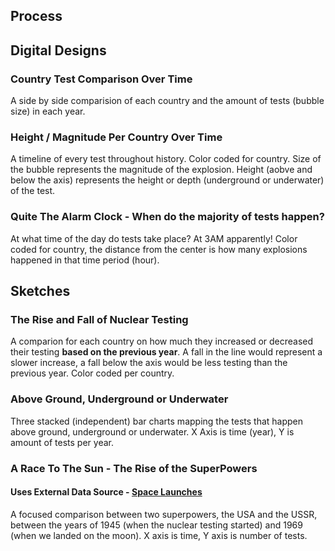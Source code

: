 ## Process

## Digital Designs
### Country Test Comparison Over Time
A side by side comparision of each country and the amount of tests (bubble size) in each year.
![]()

### Height / Magnitude Per Country Over Time
A timeline of every test throughout history. Color coded for country. Size of the bubble represents the magnitude of the explosion. Height (aobve and below the axis) represents the height or depth (underground or underwater) of the test.
![]()

### Quite The Alarm Clock - When do the majority of tests happen?
At what time of the day do tests take place? At 3AM apparently! Color coded for country, the distance from the center is how many explosions happened in that time period (hour).
![]()

## Sketches
### The Rise and Fall of Nuclear Testing
A comparion for each country on how much they increased or decreased their testing **based on the previous year**. A fall in the line would represent a slower increase, a fall below the axis would be less testing than the previous year. Color coded per country. 
![]()

### Above Ground, Underground or Underwater
Three stacked (independent) bar charts mapping the tests that happen above ground, underground or underwater. X Axis is time (year), Y is amount of tests per year.
![]()

### A Race To The Sun - The Rise of the SuperPowers
#### Uses External Data Source - [Space Launches](https://github.com/TheEconomist/graphic-detail-data/tree/master/data/2018-10-20_space-launches)
A focused comparison between two superpowers, the USA and the USSR, between the years of 1945 (when the nuclear testing started) and 1969 (when we landed on the moon). X axis is time, Y axis is number of tests.
![]()